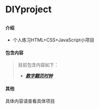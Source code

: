 # DIYproject
## 
#### 介绍

* 个人练习HTML+CSS+JavaScript小项目

#### 包含内容

> 目前包含内容如下：
> * [***数字翻页时钟***](https://gitee.com/locam/DIYproject/tree/master/HCJproject/Clock)

#### 其他

具体内容请查看具体项目
